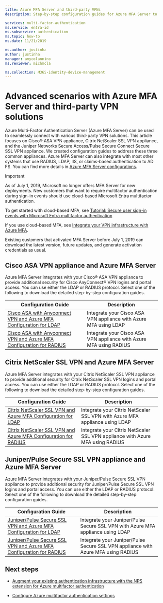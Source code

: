 ```yaml
---
title: Azure MFA Server and third-party VPNs
description: Step-by-step configuration guides for Azure MFA Server to integrate with Cisco, Citrix, and Juniper.

services: multi-factor-authentication
ms.service: entra-id
ms.subservice: authentication
ms.topic: how-to
ms.date: 11/21/2019

ms.author: justinha
author: justinha
manager: amycolannino
ms.reviewer: michmcla

ms.collection: M365-identity-device-management
---
```

# Advanced scenarios with Azure MFA Server and third-party VPN solutions

Azure Multi-Factor Authentication Server (Azure MFA Server) can be used to seamlessly connect with various third-party VPN solutions. This article focuses on Cisco&reg; ASA VPN appliance, Citrix NetScaler SSL VPN appliance, and the Juniper Networks Secure Access/Pulse Secure Connect Secure SSL VPN appliance. We created configuration guides to address these three common appliances. Azure MFA Server can also integrate with most other systems that use RADIUS, LDAP, IIS, or claims-based authentication to AD FS. You can find more details in [Azure MFA Server configurations](howto-mfaserver-deploy.md#next-steps).

> [!IMPORTANT]
> As of July 1, 2019, Microsoft no longer offers MFA Server for new deployments. New customers that want to require multifactor authentication during sign-in events should use cloud-based Microsoft Entra multifactor authentication.
>
> To get started with cloud-based MFA, see [Tutorial: Secure user sign-in events with Microsoft Entra multifactor authentication](tutorial-enable-azure-mfa.md).
>
> If you use cloud-based MFA, see [Integrate your VPN infrastructure with Azure MFA](howto-mfa-nps-extension-vpn.md).
>
> Existing customers that activated MFA Server before July 1, 2019 can download the latest version, future updates, and generate activation credentials as usual.

## Cisco ASA VPN appliance and Azure MFA Server
Azure MFA Server integrates with your Cisco&reg; ASA VPN appliance to provide additional security for Cisco AnyConnect&reg; VPN logins and portal access.  You can use either the LDAP or RADIUS protocol.  Select one of the following to download the detailed step-by-step configuration guides.

| Configuration Guide | Description |
| --- | --- |
| [Cisco ASA with Anyconnect VPN and Azure MFA Configuration for LDAP](https://download.microsoft.com/download/A/2/0/A201567C-C3DE-4227-AF89-4567A470899E/Cisco_ASA_Azure_MFA_LDAP.docx) | Integrate your Cisco ASA VPN appliance with Azure MFA using LDAP |
| [Cisco ASA with Anyconnect VPN and Azure MFA Configuration for RADIUS](https://download.microsoft.com/download/4/5/7/4579C1CF-35B0-4FBE-8A1A-B49CB2CC0382/Cisco_ASA_Azure_MFA_RADIUS.docx) | Integrate your Cisco ASA VPN appliance with Azure MFA using RADIUS |

## Citrix NetScaler SSL VPN and Azure MFA Server
Azure MFA Server integrates with your Citrix NetScaler SSL VPN appliance to provide additional security for Citrix NetScaler SSL VPN logins and portal access.  You can use either the LDAP or RADIUS protocol.  Select one of the following to download the detailed step-by-step configuration guides.

| Configuration Guide | Description |
| --- | --- |
| [Citrix NetScaler SSL VPN and Azure MFA Configuration for LDAP](https://download.microsoft.com/download/2/4/E/24E1E722-72DF-471F-A88A-D1338DB1AF83/Citrix_NS_Azure_MFA_LDAP.docx) | Integrate your Citrix NetScaler SSL VPN with Azure MFA appliance using LDAP |
| [Citrix NetScaler SSL VPN and Azure MFA Configuration for RADIUS](https://download.microsoft.com/download/1/A/4/1A482764-4A63-45C2-A5EC-2B673ACCDD12/Citrix_NS_Azure_MFA_RADIUS.docx) | Integrate your Citrix NetScaler SSL VPN appliance with Azure MFA using RADIUS |

## Juniper/Pulse Secure SSL VPN appliance and Azure MFA Server
Azure MFA Server integrates with your Juniper/Pulse Secure SSL VPN appliance to provide additional security for Juniper/Pulse Secure SSL VPN logins and portal access.  You can use either the LDAP or RADIUS protocol.  Select one of the following to download the detailed step-by-step configuration guides.

| Configuration Guide | Description |
| --- | --- |
| [Juniper/Pulse Secure SSL VPN and Azure MFA Configuration for LDAP](https://download.microsoft.com/download/6/5/8/6587B418-75B1-4FCB-84D4-984BC479309E/JuniperPulse_Azure_MFA_LDAP.docx) | Integrate your Juniper/Pulse Secure SSL VPN with Azure MFA appliance using LDAP |
| [Juniper/Pulse Secure SSL VPN and Azure MFA Configuration for RADIUS](https://download.microsoft.com/download/7/9/A/79AB3DAD-4799-4379-B1DA-B95ABDF231DC/JuniperPulse_Azure_MFA_RADIUS.docx) | Integrate your Juniper/Pulse Secure SSL VPN appliance with Azure MFA using RADIUS |

## Next steps

- [Augment your existing authentication infrastructure with the NPS extension for Azure multifactor authentication](howto-mfa-nps-extension.md)

- [Configure Azure multifactor authentication settings](howto-mfa-mfasettings.md)
